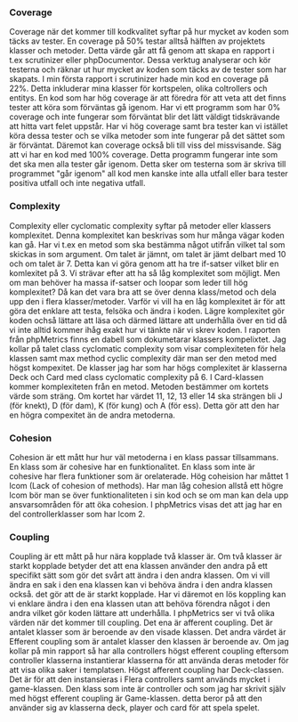 ### Coverage

Coverage när det kommer till kodkvalitet syftar på hur mycket av koden som täcks av tester. En coverage på 50% testar alltså hälften av projektets klasser och metoder. Detta värde går att få genom att skapa en rapport i t.ex scrutinizer eller phpDocumentor. Dessa verktug analyserar och kör testerna och räknar ut hur mycket av koden som täcks av de tester som har skapats. I min första rapport i scrutinizer hade min kod en coverage på 22%. Detta inkluderar mina klasser för kortspelen, olika coltrollers och entitys. En kod som har hög coverage är att föredra för att veta att det finns tester att köra som förväntas gå igenom. Har vi ett programm som har 0% coverage och inte fungerar som förväntat blir det lätt väldigt tidskrävande att hitta vart felet uppstår. Har vi hög coverage samt bra tester kan vi istället köra dessa tester och se vilka metoder som inte fungerar på det sättet som är förväntat. Däremot kan coverage också bli till viss del missvisande. Säg att vi har en kod med 100% coverage. Detta programm fungerar inte som det ska men alla tester går igenom. Detta sker om testerna som är skriva till programmet "går igenom" all kod men kanske inte alla utfall eller bara tester positiva utfall och inte negativa utfall. 

### Complexity

Complexity eller cyclomatic complexity syftar på metoder eller klassers komplexitet. Denna komplexitet kan beskrivas som hur många vägar koden kan gå. Har vi t.ex en metod som ska bestämma något utifrån vilket tal som skickas in som argument. Om talet är jämnt, om talet är jämt delbart med 10 och om talet är 7. Detta kan vi göra genom att ha tre if-satser vilket blir en komlexitet på 3. Vi strävar efter att ha så låg komplexitet som möjligt. Men om man behöver ha massa if-satser och loopar som leder till hög komplexitet? Då kan det vara bra att se över denna klass/metod och dela upp den i flera klasser/metoder. Varför vi vill ha en låg komplexitet är för att göra det enklare att testa, felsöka och ändra i koden. Lägre komplexitet gör koden ochså lättare att läsa och därmed lättare att underhålla över en tid då vi inte alltid kommer ihåg exakt hur vi tänkte när vi skrev koden. I raporten från phpMetrics finns en dabell som dokumetarar klassers kompelixtet. Jag kollar på talet class cyclomatic complexity som visar complexiteten för hela klassen samt max method cyclic complexity där man ser den metod med högst kompexitet. De klasser jag har som har högs complexitet är klasserna Deck och Card med class cyclomatic complexity på 6. I Card-klassen kommer komplexiteten från en metod. Metoden bestämmer om kortets värde som sträng. Om kortet har värdet 11, 12, 13 eller 14 ska strängen bli J (för knekt), D (för dam), K (för kung) och A (för ess). Detta gör att den har en högra compexitet än de andra metoderna. 

### Cohesion

Cohesion är ett mått hur hur väl metoderna i en klass passar tillsammans. En klass som är cohesive har en funktionalitet. En klass som inte är cohesive har flera funktioner som är orelaterade. Hög coheision har måttet 1 lcom (Lack of cohesion of methods). Har man låg cohesion allstå ett högre lcom bör man se över funktionaliteten i sin kod och se om man kan dela upp ansvarsområden för att öka cohesion. I phpMetrics visas det att jag har en del controllerklasser som har lcom 2.

### Coupling

Coupling är ett mått på hur nära kopplade två klasser är. Om två klasser är starkt kopplade betyder det att ena klassen använder den andra på ett specifikt sätt som gör det svårt att ändra i den andra klassen. Om vi vill ändra en sak i den ena klassen kan vi behöva ändra i den andra klassen också. det gör att de är starkt kopplade. Har vi däremot en lös koppling kan vi enklare ändra i den ena klassen utan att behöva förendra något i den andra vilket gör koden lättare att underhålla. I phpMetrics ser vi två olika värden när det kommer till coupling. Det ena är afferent coupling. Det är antalet klasser som är beroende av den visade klassen. Det andra värdet är Efferent coupling som är antalet klasser den klassen är beroende av. Om jag kollar på min rapport så har alla controllers högst efferent coupling eftersom controller klasserna instantierar klasserna för att använda deras metoder för att visa olika saker i templatsen. Högst afferent coupling har Deck-classen. Det är för att den instansieras i Flera controllers samt används mycket i game-klassen. Den klass som inte är controller och som jag har skrivit själv med högst efferent coupling är Game-klassen. detta beror på att den använder sig av klasserna deck, player och card för att spela spelet.

